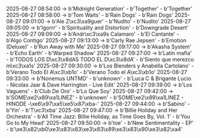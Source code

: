 2025-08-27 08:54:00 -> b'Midnight Generation' - b'Together' - b'Together'
2025-08-27 08:58:00 -> b'Tom Waits' - b'Rain Dogs' - b'Rain Dogs'
2025-08-27 09:01:00 -> b'Ale Z\xc3\xa9guer' - b'Nudito' - b'Nudito'
2025-08-27 09:05:00 -> b'Igorrr' - b'Spirituality and Distortion' - b'Downgrade Desert'
2025-08-27 09:09:00 -> b'Andr\xc3\xa9s Calamaro' - b'El Cantante' - b'Algo Contigo'
2025-08-27 09:13:00 -> b'Carly Rae Jepsen' - b'Emotion (Deluxe)' - b'Run Away with Me'
2025-08-27 09:17:00 -> b'Akasha System' - b'Echo Earth' - b'Warped Shadow'
2025-08-27 09:27:00 -> b'Latin mafia' - b'TODOS LOS D\xc3\x8dAS TODO EL D\xc3\x8dA' - b'Siento que merezco m\xc3\xa1s'
2025-08-27 09:30:00 -> b'Los Blenders y Anabella Cartolano' - b'Verano Todo El A\xc3\xb1o' - b'Verano Todo el A\xc3\xb1o'
2025-08-27 09:33:00 -> b'Nonemus UNTMD' - b'unknown' - b'Luca C & Brigante Lucio - Nicolas Jaar & Dave Harrington - Live Edit'
2025-08-27 09:39:00 -> b'Los Vaguens' - b'Club De Oro' - b'Lo Que Soy'
2025-08-27 09:42:00 -> b'SOME\xe2\x89\xa1LINEZ' - b'unknown' - b'SOME\xe2\x89\xa1LINEZ - HINODE -\xe6\x97\xa5\xe5\x87\xba-'
2025-08-27 09:44:00 -> b'Sabino' - b'Yin' - b'T\xc3\xba'
2025-08-27 09:47:00 -> b'Billie Holiday and Her Orchestra' - b'All Time Jazz: Billie Holiday, as Time Goes By, Vol. 1' - b'You Go to My Head'
2025-08-27 09:50:00 -> b'toe' - b'New Sentimentality - EP' - b'\xe3\x82\xb0\xe3\x83\x83\xe3\x83\x89\xe3\x83\x90\xe3\x82\xa4'
